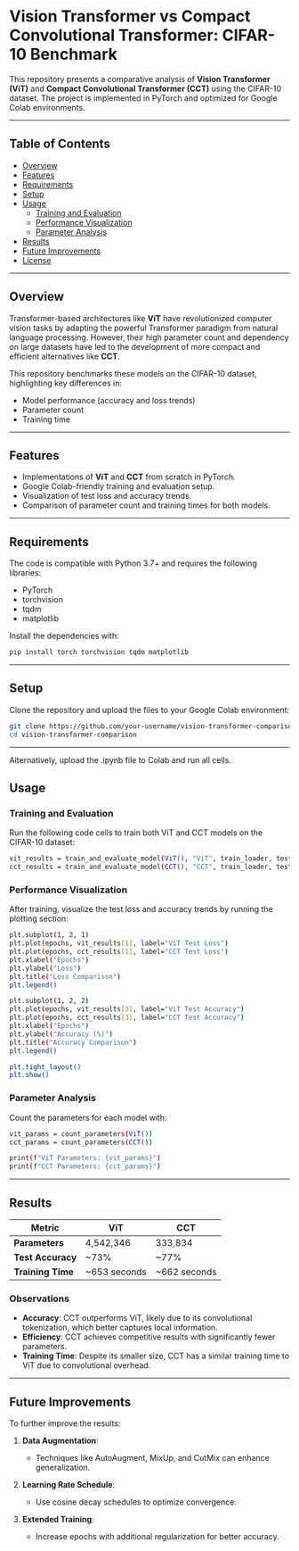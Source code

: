 # Vision Transformer vs Compact Convolutional Transformer: CIFAR-10 Benchmark

This repository presents a comparative analysis of **Vision Transformer (ViT)** and **Compact Convolutional Transformer (CCT)** using the CIFAR-10 dataset. The project is implemented in PyTorch and optimized for Google Colab environments.

---

## Table of Contents

- [Overview](#overview)
- [Features](#features)
- [Requirements](#requirements)
- [Setup](#setup)
- [Usage](#usage)
  - [Training and Evaluation](#training-and-evaluation)
  - [Performance Visualization](#performance-visualization)
  - [Parameter Analysis](#parameter-analysis)
- [Results](#results)
- [Future Improvements](#future-improvements)
- [License](#license)

---

## Overview

Transformer-based architectures like **ViT** have revolutionized computer vision tasks by adapting the powerful Transformer paradigm from natural language processing. However, their high parameter count and dependency on large datasets have led to the development of more compact and efficient alternatives like **CCT**.

This repository benchmarks these models on the CIFAR-10 dataset, highlighting key differences in:

- Model performance (accuracy and loss trends)
- Parameter count
- Training time

---

## Features

- Implementations of **ViT** and **CCT** from scratch in PyTorch.
- Google Colab-friendly training and evaluation setup.
- Visualization of test loss and accuracy trends.
- Comparison of parameter count and training times for both models.

---

## Requirements

The code is compatible with Python 3.7+ and requires the following libraries:

- PyTorch
- torchvision
- tqdm
- matplotlib

Install the dependencies with:

```bash
pip install torch torchvision tqdm matplotlib
```

---

## Setup
Clone the repository and upload the files to your Google Colab environment:

```bash
git clone https://github.com/your-username/vision-transformer-comparison.git
cd vision-transformer-comparison
```
---
Alternatively, upload the .ipynb file to Colab and run all cells.

## Usage
### Training and Evaluation

Run the following code cells to train both ViT and CCT models on the CIFAR-10 dataset:

```bash
vit_results = train_and_evaluate_model(ViT(), "ViT", train_loader, test_loader, num_epochs)
cct_results = train_and_evaluate_model(CCT(), "CCT", train_loader, test_loader, num_epochs)
```

### Performance Visualization
After training, visualize the test loss and accuracy trends by running the plotting section:

```bash
plt.subplot(1, 2, 1)
plt.plot(epochs, vit_results[1], label="ViT Test Loss")
plt.plot(epochs, cct_results[1], label="CCT Test Loss")
plt.xlabel("Epochs")
plt.ylabel("Loss")
plt.title("Loss Comparison")
plt.legend()

plt.subplot(1, 2, 2)
plt.plot(epochs, vit_results[3], label="ViT Test Accuracy")
plt.plot(epochs, cct_results[3], label="CCT Test Accuracy")
plt.xlabel("Epochs")
plt.ylabel("Accuracy (%)")
plt.title("Accuracy Comparison")
plt.legend()

plt.tight_layout()
plt.show()
```

### Parameter Analysis
Count the parameters for each model with:

```bash
vit_params = count_parameters(ViT())
cct_params = count_parameters(CCT())

print(f"ViT Parameters: {vit_params}")
print(f"CCT Parameters: {cct_params}")
```
---
## Results

| Metric            | ViT           | CCT           |
|--------------------|---------------|---------------|
| **Parameters**     | 4,542,346     | 333,834       |
| **Test Accuracy**  | ~73%          | ~77%          |
| **Training Time**  | ~653 seconds  | ~662 seconds  |

### Observations

- **Accuracy**: CCT outperforms ViT, likely due to its convolutional tokenization, which better captures local information.
- **Efficiency**: CCT achieves competitive results with significantly fewer parameters.
- **Training Time**: Despite its smaller size, CCT has a similar training time to ViT due to convolutional overhead.


---

## Future Improvements
To further improve the results:

1. **Data Augmentation**:
   - Techniques like AutoAugment, MixUp, and CutMix can enhance generalization.

2. **Learning Rate Schedule**:
   - Use cosine decay schedules to optimize convergence.

3. **Extended Training**:
   - Increase epochs with additional regularization for better accuracy.
